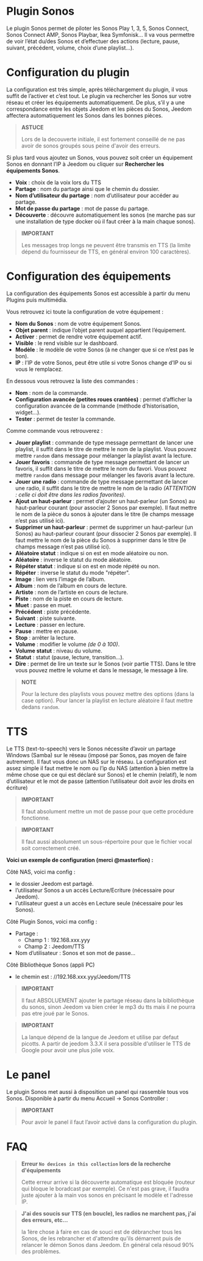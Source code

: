 # Plugin Sonos

Le plugin Sonos permet de piloter les Sonos Play 1, 3, 5, Sonos Connect, Sonos Connect AMP, Sonos Playbar, Ikea Symfonisk... Il va vous permettre de voir l’état du/des Sonos et d’effectuer des actions (lecture, pause, suivant, précédent, volume, choix d’une playlist…​).

# Configuration du plugin

La configuration est très simple, après téléchargement du plugin, il vous suffit de l’activer et c’est tout. Le plugin va rechercher les Sonos sur votre réseau et créer les équipements automatiquement. De plus, s’il y a une correspondance entre les objets Jeedom et les pièces du Sonos, Jeedom affectera automatiquement les Sonos dans les bonnes pièces.

> **ASTUCE**
>
> Lors de la decouverte initiale, il est fortement conseillé de ne pas avoir de sonos groupés sous peine d'avoir des erreurs.

Si plus tard vous ajoutez un Sonos, vous pouvez soit créer un équipement Sonos en donnant l’IP à Jeedom ou cliquer sur **Rechercher les équipements Sonos**.

-   **Voix** : choix de la voix lors du TTS
-   **Partage** : nom du partage ainsi que le chemin du dossier.
-   **Nom d’utilisateur du partage** : nom d’utilisateur pour accéder au partage.
-   **Mot de passe du partage** : mot de passe du partage.
-   **Découverte** : découvre automatiquement les sonos (ne marche pas sur une installation de type docker où il faut créer à la main chaque sonos).

> **IMPORTANT**
>
> Les messages trop longs ne peuvent être transmis en TTS (la limite
> dépend du fournisseur de TTS, en général environ 100 caractères).

# Configuration des équipements

La configuration des équipements Sonos est accessible à partir du menu Plugins puis multimédia.

Vous retrouvez ici toute la configuration de votre équipement :

-   **Nom du Sonos** : nom de votre équipement Sonos.
-   **Objet parent** : indique l’objet parent auquel appartient l’équipement.
-   **Activer** : permet de rendre votre équipement actif.
-   **Visible** : le rend visible sur le dashboard.
-   **Modèle** : le modèle de votre Sonos (à ne changer que si ce n’est pas le bon).
-   **IP** : l’IP de votre Sonos, peut être utile si votre Sonos change d’IP ou si vous le remplacez.

En dessous vous retrouvez la liste des commandes :

-   **Nom** : nom de la commande.
-   **Configuration avancée (petites roues crantées)** : permet d’afficher la configuration avancée de la commande (méthode d’historisation, widget…​).
-   **Tester** : permet de tester la commande.

Comme commande vous retrouverez :

-   **Jouer playlist** : commande de type message permettant de lancer une playlist, il suffit dans le titre de mettre le nom de la playlist. Vous pouvez mettre ``random`` dans message pour mélanger la playlist avant la lecture.
-   **Jouer favoris** :  commande de type message permettant de lancer un favoris, il suffit dans le titre de mettre le nom du favori. Vous pouvez mettre ``random`` dans message pour mélanger les favoris avant la lecture.
-   **Jouer une radio** : commande de type message permettant de lancer une radio, il suffit dans le titre de mettre le nom de la radio *(ATTENTION : celle ci doit être dans les radios favorites)*.
-   **Ajout un haut-parleur** : permet d’ajouter un haut-parleur (un Sonos) au haut-parleur courant (pour associer 2 Sonos par exemple). Il faut mettre le nom de la pièce du sonos à ajouter dans le titre (le champs message n’est pas utilisé ici).
-   **Supprimer un haut-parleur** : permet de supprimer un haut-parleur (un Sonos) au haut-parleur courant (pour dissocier 2 Sonos par exemple). Il faut mettre le nom de la pièce du Sonos à supprimer dans le titre (le champs message n’est pas utilisé ici).
-   **Aléatoire statut** : indique si on est en mode aléatoire ou non.
-   **Aléatoire** : inverse le statut du mode aléatoire.
-   **Répéter statut** : indique si on est en mode répété ou non.
-   **Répéter** : inverse le statut du mode "répéter".
-   **Image** : lien vers l’image de l’album.
-   **Album** : nom de l’album en cours de lecture.
-   **Artiste** : nom de l’artiste en cours de lecture.
-   **Piste** : nom de la piste en cours de lecture.
-   **Muet** : passe en muet.
-   **Précédent** : piste précédente.
-   **Suivant** : piste suivante.
-   **Lecture** : passer en lecture.
-   **Pause** : mettre en pause.
-   **Stop** : arrêter la lecture.
-   **Volume** : modifier le volume *(de 0 à 100)*.
-   **Volume statut** : niveau du volume.
-   **Statut** : statut (pause, lecture, transition…​).
-   **Dire** : permet de lire un texte sur le Sonos (voir partie TTS). Dans le titre vous pouvez mettre le volume et dans le message, le message à lire.

> **NOTE**
>
> Pour la lecture des playlists vous pouvez mettre des options (dans la case option). Pour lancer la playlist en lecture aléatoire il faut mettre dedans ``random``.

# TTS

Le TTS (text-to-speech) vers le Sonos nécessite d’avoir un partage Windows (Samba) sur le réseau (imposé par Sonos, pas moyen de faire autrement). Il faut vous donc un NAS sur le réseau. La configuration est assez simple il faut mettre le nom ou l’ip du NAS (attention à bien mettre la même chose que ce qui est déclaré sur Sonos) et le chemin (relatif), le nom d’utilisateur et le mot de passe (attention l’utilisateur doit avoir les droits en écriture)

> **IMPORTANT**
>
> Il faut absolument mettre un mot de passe pour que cette procédure fonctionne.

> **IMPORTANT**
>
> Il faut aussi absolument un sous-répertoire pour que le fichier vocal soit correctement créé.

**Voici un exemple de configuration (merci @masterfion) :**

Côté NAS, voici ma config :

-   le dossier Jeedom est partagé.
-   l’utilisateur Sonos a un accès Lecture/Ecriture (nécessaire pour Jeedom).
-   l’utilisateur guest a un accès en Lecture seule (nécessaire pour les Sonos).

Côté Plugin Sonos, voici ma config :

-   Partage :
    -   Champ 1 : 192.168.xxx.yyy
    -   Champ 2 : Jeedom/TTS
-   Nom d’utilisateur : Sonos et son mot de passe…​

Côté Bibliothèque Sonos (appli PC)
-   le chemin est : //192.168.xxx.yyy/Jeedom/TTS

> **IMPORTANT**
>
> Il faut ABSOLUEMENT ajouter le partage réseau dans la bibliothèque du sonos, sinon Jeedom va bien créer le mp3 du tts mais il ne pourra pas etre joué par le Sonos.

> **IMPORTANT**
>
> La lanque dépend de la langue de Jeedom et utilise par defaut picotts. A partir de jeedom 3.3.X il sera possible d'utiliser le TTS de Google pour avoir une plus jolie voix.


# Le panel

Le plugin Sonos met aussi à disposition un panel qui rassemble tous vos Sonos. Disponible à partir du menu Accueil → Sonos Controller :

> **IMPORTANT**
>
> Pour avoir le panel il faut l’avoir activé dans la configuration du plugin.

# FAQ

> **Erreur ``No devices in this collection`` lors de la recherche d'équipements**
>
> Cette erreur arrive si la découverte automatique est bloquée (routeur qui bloque le boradcast par exemple). Ce n'est pas grave, il faudra juste ajouter à la main vos sonos en précisant le modèle et l'adresse IP.

> **J'ai des soucis sur TTS (en boucle), les radios ne marchent pas, j'ai des erreurs, etc...**
>
> la 1ère chose à faire en cas de souci est de débrancher tous les Sonos, de les rebrancher et d'attendre qu'ils démarrent puis de relancer le démon Sonos dans Jeedom. En général cela résoud 90% des problèmes.
